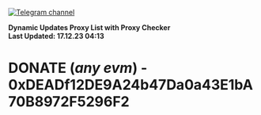 [![Telegram channel](https://img.shields.io/endpoint?url=https://runkit.io/damiankrawczyk/telegram-badge/branches/master?url=https://t.me/n4z4v0d)](https://t.me/n4z4v0d) 

**Dynamic Updates Proxy List with Proxy Checker**  
**Last Updated: 17.12.23 04:13**

# DONATE (_any evm_) - 0xDEADf12DE9A24b47Da0a43E1bA70B8972F5296F2
